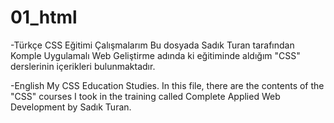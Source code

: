 # 01_html
-Türkçe
CSS Eğitimi Çalışmalarım
Bu dosyada Sadık Turan tarafından Komple Uygulamalı Web Geliştirme adında ki eğitiminde aldığım "CSS" derslerinin içerikleri bulunmaktadır.

-English
My CSS Education Studies.
In this file, there are the contents of the "CSS" courses I took in the training called Complete Applied Web Development by Sadık Turan.
